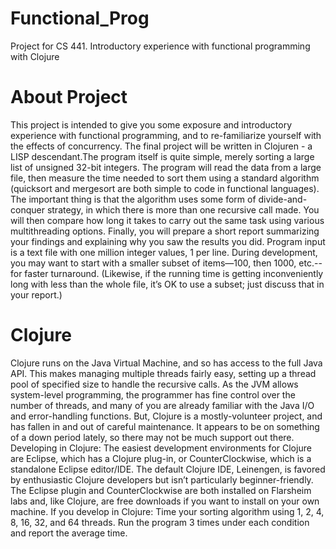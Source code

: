 # Functional_Prog
Project for CS 441. Introductory experience with functional programming with Clojure

# About Project
This project is intended to give you some exposure and introductory experience with functional programming, and to re-familiarize yourself with the effects of concurrency. The final project will be written in Clojuren - a LISP descendant.The program itself is quite simple, merely sorting a large list of unsigned 32-bit integers. The program will read the data from a large file, then measure the time needed to sort them using a standard algorithm (quicksort and mergesort are both simple to code in functional languages). The important thing is that the algorithm uses some form of divide-and-conquer strategy, in which there is more than one recursive call made. You will then compare how long it takes to carry out the same task using various multithreading options. Finally, you will prepare a short report summarizing your findings and explaining why you saw the results you did. Program input is a text file with one million integer values, 1 per line. During development, you may want to start with a smaller subset of items—100, then 1000, etc.--for faster turnaround. (Likewise, if the running time is getting inconveniently long with less than the whole file, it’s OK to use a subset; just discuss that in your report.) 

# Clojure

Clojure runs on the Java Virtual Machine, and so has access to the full Java API. This makes managing multiple threads fairly easy, setting up a thread pool of specified size to handle the recursive calls. As the JVM allows system-level programming, the programmer has fine control over the number of threads, and many of you are already familiar with the Java I/O and error-handling functions. But, Clojure is a mostly-volunteer project, and has fallen in and out of careful maintenance. It appears to be on something of a down period lately, so there may not be much support out there. Developing in Clojure: The easiest development environments for Clojure are Eclipse, which has a Clojure plug-in, or CounterClockwise, which is a standalone Eclipse editor/IDE. The default Clojure IDE, Leinengen, is favored by enthusiastic Clojure developers but isn’t particularly beginner-friendly. The Eclipse plugin and CounterClockwise are both installed on Flarsheim labs and, like Clojure, are free downloads if you want to install on your own machine. If you develop in Clojure: Time your sorting algorithm using 1, 2, 4, 8, 16, 32, and 64 threads. Run the program 3 times under each condition and report the average time.


